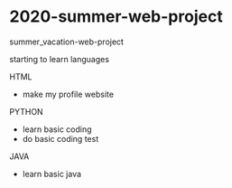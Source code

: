 # 2020-summer-web-project
summer_vacation-web-project

starting to learn languages

HTML
- make my profile website

PYTHON
- learn basic coding
- do basic coding test

JAVA
- learn basic java

